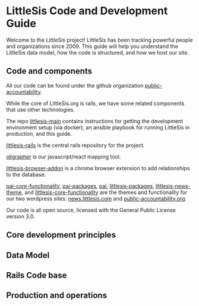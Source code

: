 # LittleSis Code and Development Guide

Welcome to the LittleSis project! LittleSis has been tracking powerful people and organizations since 2009. This guide will help you understand the LittleSis data model, how the code is structured, and how we host our site.


## Code and components

All our code can be found under the github organization [public-accountability](https://github.com/public-accountability). 

While the core of LittleSis.org is rails, we have some related components that use other technologies.

The repo [littlesis-main](https://github.com/public-accountability/littlesis-main) contains instructions for getting the development environment setup (via docker), an ansible playbook for running LittleSis in production, and this guide. 

[littlesis-rails](https://github.com/public-accountability/littlesis-rails) is the central rails repository for the project.

[oligrapher](https://github.com/public-accountability/oligrapher) is our javascript/react mapping tool. 

[littlesis-browser-addon](https://github.com/public-accountability/littlesis-browser-addon) is a chrome browser extension to add relationships to the database.

[pai-core-functionality](https://github.com/public-accountability/pai-core-functionality), [pai-packages](https://github.com/public-accountability/pai-packages), [pai](https://github.com/public-accountability/pai), [littlesis-packages](https://github.com/public-accountability/littlesis-packages), [littlesis-news-theme](https://github.com/public-accountability/littlesis-news-theme), and [littlesis-core-functionality](https://github.com/public-accountability/littlesis-core-functionality) are the themes and functionality for our two wordpress sites: [news.littlesis.com](https://news.littlesis.com) and [public-accountability.org](https://public-accountability.org/).


Our code is all open source, licensed with the General Public License version 3.0.

## Core development principles

## Data Model

## Rails Code base

## Production and operations





